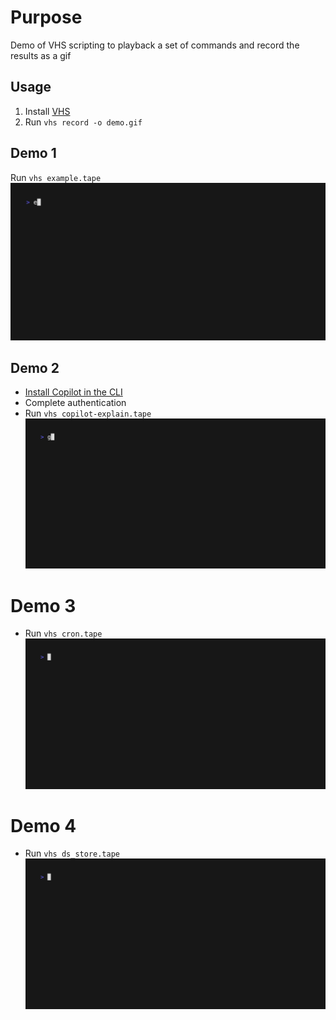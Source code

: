 # Purpose
Demo of VHS scripting to playback a set of commands and record the results as a gif

## Usage
1. Install [VHS](https://github.com/charmbracelet/vhs/tree/main#readme)
2. Run `vhs record -o demo.gif`

## Demo 1
Run `vhs example.tape`
![example](./img/example.gif)

## Demo 2
- [Install Copilot in the CLI](https://github.com/github/gh-copilot)
- Complete authentication
- Run `vhs copilot-explain.tape`
![copilot-explain](./img/copilot-explain.gif)

# Demo 3
- Run `vhs cron.tape`
![copilot-explain](./img/cron.gif)

# Demo 4
- Run `vhs ds_store.tape`
![ds_store](./img/ds_store.gif)

